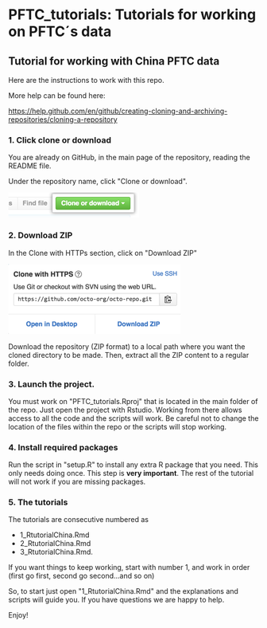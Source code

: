 
# PFTC_tutorials: Tutorials for working on PFTC´s data
## Tutorial for working with China PFTC data

Here are the instructions to work with this repo.

More help can be found here:

https://help.github.com/en/github/creating-cloning-and-archiving-repositories/cloning-a-repository

### 1. Click clone or download

You are already on GitHub, in the main page of the repository, reading the README file. 

Under the repository name, click "Clone or download".


![ ](map/clone-repo-clone-url-button.png)


### 2. Download ZIP

In the Clone with HTTPs section, click on "Download ZIP"


![ ](map/https-url-clone.png)


Download the repository (ZIP format) to a local path where you want the cloned directory to be made. Then, extract all the ZIP content to a regular folder. 

### 3. Launch the project. 

You must work on "PFTC_tutorials.Rproj" that is located in the main folder of the repo. Just open the project with Rstudio. Working from there allows access to all the code and the scripts will work. Be careful not to change the location of the files within the repo or the scripts will stop working.

### 4. Install required packages

Run the script in "setup.R" to install any extra R package that you need. This only needs doing once. This step is **very important**. The rest of the tutorial will not work if you are missing packages.

### 5. The tutorials

The tutorials are consecutive numbered as 

- 1_RtutorialChina.Rmd
- 2_RtutorialChina.Rmd
- 3_RtutorialChina.Rmd. 

If you want things to keep working, start with number 1, and work in order (first go first, second go second...and so on)

So, to start just open "1_RtutorialChina.Rmd" and the explanations and scripts will guide you. If you have questions we are happy to help.

Enjoy!

